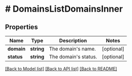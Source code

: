# # DomainsListDomainsInner

## Properties

Name | Type | Description | Notes
------------ | ------------- | ------------- | -------------
**domain** | **string** | The domain&#39;s name. | [optional]
**status** | **string** | The domain&#39;s status. | [optional]

[[Back to Model list]](../../README.md#models) [[Back to API list]](../../README.md#endpoints) [[Back to README]](../../README.md)
